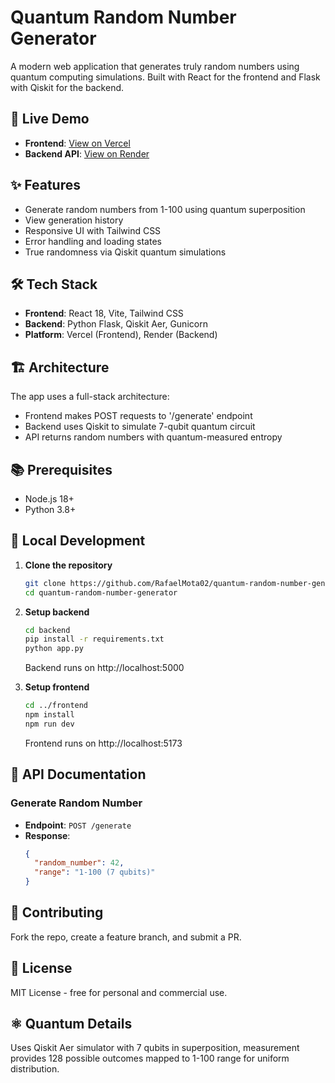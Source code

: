 # Quantum Random Number Generator

A modern web application that generates truly random numbers using quantum computing simulations. Built with React for the frontend and Flask with Qiskit for the backend.

## 🚀 Live Demo

- **Frontend**: [View on Vercel](https://quantum-random-number-generator-eta.vercel.app/)
- **Backend API**: [View on Render](https://quantum-random-number-generator-cio3.onrender.com)

## ✨ Features

- Generate random numbers from 1-100 using quantum superposition
- View generation history
- Responsive UI with Tailwind CSS
- Error handling and loading states
- True randomness via Qiskit quantum simulations

## 🛠 Tech Stack

- **Frontend**: React 18, Vite, Tailwind CSS
- **Backend**: Python Flask, Qiskit Aer, Gunicorn
- **Platform**: Vercel (Frontend), Render (Backend)

## 🏗 Architecture

The app uses a full-stack architecture:
- Frontend makes POST requests to '/generate' endpoint
- Backend uses Qiskit to simulate 7-qubit quantum circuit
- API returns random numbers with quantum-measured entropy

## 📚 Prerequisites

- Node.js 18+
- Python 3.8+

## 🚀 Local Development

1. **Clone the repository**
   ```bash
   git clone https://github.com/RafaelMota02/quantum-random-number-generator.git
   cd quantum-random-number-generator
   ```

2. **Setup backend**
   ```bash
   cd backend
   pip install -r requirements.txt
   python app.py
   ```
   Backend runs on http://localhost:5000

3. **Setup frontend**
   ```bash
   cd ../frontend
   npm install
   npm run dev
   ```
   Frontend runs on http://localhost:5173

## 📡 API Documentation

### Generate Random Number
- **Endpoint**: `POST /generate`
- **Response**: 
  ```json
  {
    "random_number": 42,
    "range": "1-100 (7 qubits)"
  }
  ```

## 🤝 Contributing

Fork the repo, create a feature branch, and submit a PR.

## 📄 License

MIT License - free for personal and commercial use.

## ⚛ Quantum Details

Uses Qiskit Aer simulator with 7 qubits in superposition, measurement provides 128 possible outcomes mapped to 1-100 range for uniform distribution.
